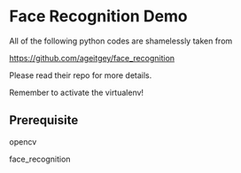 # Face Recognition Demo

All of the following python codes are shamelessly taken from

https://github.com/ageitgey/face_recognition

Please read their repo for more details.

Remember to activate the virtualenv!

## Prerequisite

opencv

face_recognition

